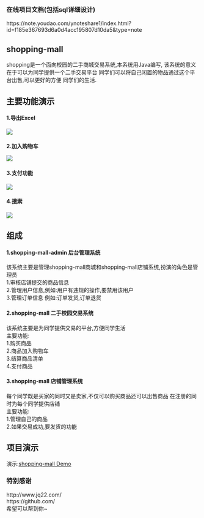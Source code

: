
<h3>在线项目文档(包括sql详细设计)</h3>
https://note.youdao.com/ynoteshare1/index.html?id=f185e367693d6a0d4acc195807d10da5&type=note
<h2>shopping-mall</h2>
<p>shopping是一个面向校园的二手商城交易系统,本系统用Java编写,
该系统的意义在于可以为同学提供一个二手交易平台
同学们可以将自己闲置的物品通过这个平台出售,可以更好的方便
同学们的生活.</p>

<h2>主要功能演示</h2>
<h4>1.导出Excel</h4>

![](https://github.com/whitePure/shopping-mall/blob/testBranch/images/excel.gif)
<h4>2.加入购物车

![](https://github.com/whitePure/shopping-mall/blob/testBranch/images/cart.gif)
<h4>3.支付功能</h4>

![](https://github.com/whitePure/shopping-mall/blob/testBranch/images/pay.gif)
<h4>4.搜索</h4>

![](https://github.com/whitePure/shopping-mall/blob/testBranch/images/search.gif)



<h2>组成</h4>
<h4>1.shopping-mall-admin  后台管理系统</h4>
该系统主要是管理shopping-mall商城和shopping-mall店铺系统,扮演的角色是管理员<br>
1.审核店铺提交的商品信息<br>
2.管理用户信息,例如:用户有违规的操作,要禁用该用户<br>
3.管理订单信息 例如:订单发货,订单退货<br>

<h4>2.shopping-mall  二手校园交易系统</h4>
该系统主要是为同学提供交易的平台,方便同学生活<br>
主要功能:<br>
1.购买商品<br>
2.商品加入购物车<br>
3.结算商品清单<br>
4.支付商品<br>

<h4>3.shopping-mall  店铺管理系统</h4>
每个同学既是买家的同时又是卖家,不仅可以购买商品还可以出售商品
在注册的同时为每个同学提供店铺<br>
主要功能:<br>
1.管理自己的商品<br>
2.如果交易成功,要发货的功能<br>


<h2>项目演示</h2>
演示:<a href="http://whitepure.qicp.vip">shopping-mall Demo</a><br>


<h3>特别感谢</h3>
http://www.jq22.com/<br>
https://github.com/
<br>
<span>希望可以帮到你~</span>
